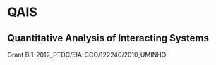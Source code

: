 # QAIS

## Quantitative Analysis of Interacting Systems

Grant BI1-2012_PTDC/EIA-CCO/122240/2010_UMINHO


